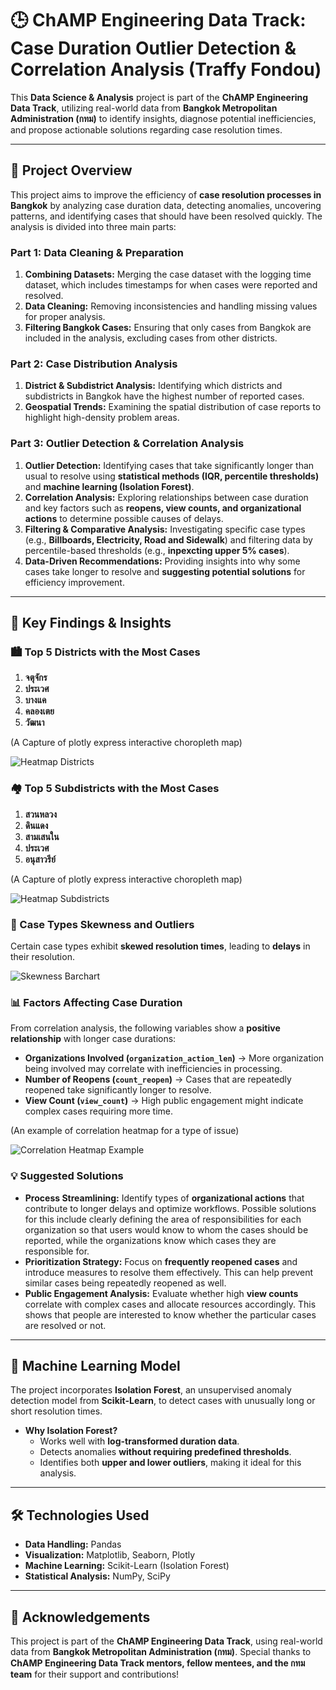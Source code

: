 # 🕒 ChAMP Engineering Data Track: Case Duration Outlier Detection & Correlation Analysis (Traffy Fondou)

This **Data Science & Analysis** project is part of the **ChAMP Engineering Data Track**, utilizing real-world data from **Bangkok Metropolitan Administration (กทม)** to identify insights, diagnose potential inefficiencies, and propose actionable solutions regarding case resolution times.

---

## 🚀 Project Overview

This project aims to improve the efficiency of **case resolution processes in Bangkok** by analyzing case duration data, detecting anomalies, uncovering patterns, and identifying cases that should have been resolved quickly. The analysis is divided into three main parts:

### **Part 1: Data Cleaning & Preparation**
1. **Combining Datasets:** Merging the case dataset with the logging time dataset, which includes timestamps for when cases were reported and resolved.
2. **Data Cleaning:** Removing inconsistencies and handling missing values for proper analysis.
3. **Filtering Bangkok Cases:** Ensuring that only cases from Bangkok are included in the analysis, excluding cases from other districts.

### **Part 2: Case Distribution Analysis**
1. **District & Subdistrict Analysis:** Identifying which districts and subdistricts in Bangkok have the highest number of reported cases.
2. **Geospatial Trends:** Examining the spatial distribution of case reports to highlight high-density problem areas.

### **Part 3: Outlier Detection & Correlation Analysis**
1. **Outlier Detection:** Identifying cases that take significantly longer than usual to resolve using **statistical methods (IQR, percentile thresholds)** and **machine learning (Isolation Forest)**.
2. **Correlation Analysis:** Exploring relationships between case duration and key factors such as **reopens, view counts, and organizational actions** to determine possible causes of delays.
3. **Filtering & Comparative Analysis:** Investigating specific case types (e.g., **Billboards, Electricity, Road and Sidewalk**) and filtering data by percentile-based thresholds (e.g., **inpexcting upper 5% cases**).
4. **Data-Driven Recommendations:** Providing insights into why some cases take longer to resolve and **suggesting potential solutions** for efficiency improvement.

---

## 🎯 Key Findings & Insights

### 🏙️ Top 5 Districts with the Most Cases
1. **จตุจักร** 
2. **ประเวศ**
3. **บางแค** 
4. **คลองเตย** 
5. **วัฒนา**

(A Capture of plotly express interactive choropleth map)

![Heatmap Districts](heatmap_bkk_districts.png)

### 🏘️ Top 5 Subdistricts with the Most Cases
1. **สวนหลวง** 
2. **ดินแดง** 
3. **สามเสนใน** 
4. **ประเวศ** 
5. **อนุสาวรีย์**

(A Capture of plotly express interactive choropleth map)

![Heatmap Subdistricts](heatmap_bkk_subdistricts.png)

### 🌆 Case Types Skewness and Outliers
Certain case types exhibit **skewed resolution times**, leading to **delays** in their resolution.

![Skewness Barchart](skewness_barchart.png)

### 📊 Factors Affecting Case Duration
From correlation analysis, the following variables show a **positive relationship** with longer case durations:
- **Organizations Involved (`organization_action_len`)** → More organization being involved may correlate with inefficiencies in processing.
- **Number of Reopens (`count_reopen`)** → Cases that are repeatedly reopened take significantly longer to resolve.
- **View Count (`view_count`)** → High public engagement might indicate complex cases requiring more time.

(An example of correlation heatmap for a type of issue)

![Correlation Heatmap Example](correlation_heatmap_example.png)

### 💡 Suggested Solutions
- **Process Streamlining:** Identify types of **organizational actions** that contribute to longer delays and optimize workflows. Possible solutions for this include clearly defining the area of responsibilities for each organization so that users would know to whom the cases should be reported, while the organizations know which cases they are responsible for.
- **Prioritization Strategy:** Focus on **frequently reopened cases** and introduce measures to resolve them effectively. This can help prevent similar cases being repeatedly reopened as well.
- **Public Engagement Analysis:** Evaluate whether high **view counts** correlate with complex cases and allocate resources accordingly. This shows that people are interested to know whether the particular cases are resolved or not.

---

## 🤖 Machine Learning Model

The project incorporates **Isolation Forest**, an unsupervised anomaly detection model from **Scikit-Learn**, to detect cases with unusually long or short resolution times.

- **Why Isolation Forest?**
  - Works well with **log-transformed duration data**.
  - Detects anomalies **without requiring predefined thresholds**.
  - Identifies both **upper and lower outliers**, making it ideal for this analysis.

---

## 🛠️ Technologies Used
- **Data Handling:** Pandas
- **Visualization:** Matplotlib, Seaborn, Plotly
- **Machine Learning:** Scikit-Learn (Isolation Forest)
- **Statistical Analysis:** NumPy, SciPy

---

## 🌟 Acknowledgements

This project is part of the **ChAMP Engineering Data Track**, using real-world data from **Bangkok Metropolitan Administration (กทม)**.
Special thanks to **ChAMP Engineering Data Track mentors, fellow mentees, and the กทม team** for their support and contributions!

